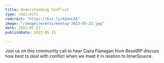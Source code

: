 ```yaml
---
title: Understanding Conflict
type: redirects
redirect: "https://bit.ly/42mxLPA"
image: "/images/events/meetup-2023-05-23.jpg"
date: 2023-05-23
publishDate: 2023-05-15

---
```


Join us on this community call to hear Ciara Flanagan from ResetRP discuss how best to deal with conflict when we meet it in relation to InnerSource.
